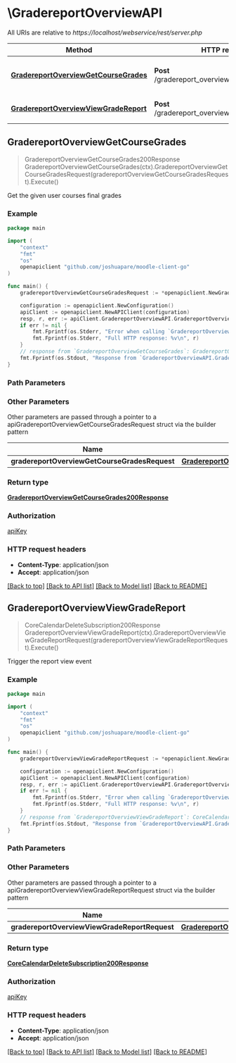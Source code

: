 # \GradereportOverviewAPI

All URIs are relative to *https://localhost/webservice/rest/server.php*

Method | HTTP request | Description
------------- | ------------- | -------------
[**GradereportOverviewGetCourseGrades**](GradereportOverviewAPI.md#GradereportOverviewGetCourseGrades) | **Post** /gradereport_overview_get_course_grades | Get the given user courses final grades
[**GradereportOverviewViewGradeReport**](GradereportOverviewAPI.md#GradereportOverviewViewGradeReport) | **Post** /gradereport_overview_view_grade_report | Trigger the report view event



## GradereportOverviewGetCourseGrades

> GradereportOverviewGetCourseGrades200Response GradereportOverviewGetCourseGrades(ctx).GradereportOverviewGetCourseGradesRequest(gradereportOverviewGetCourseGradesRequest).Execute()

Get the given user courses final grades



### Example

```go
package main

import (
	"context"
	"fmt"
	"os"
	openapiclient "github.com/joshuapare/moodle-client-go"
)

func main() {
	gradereportOverviewGetCourseGradesRequest := *openapiclient.NewGradereportOverviewGetCourseGradesRequest() // GradereportOverviewGetCourseGradesRequest | 

	configuration := openapiclient.NewConfiguration()
	apiClient := openapiclient.NewAPIClient(configuration)
	resp, r, err := apiClient.GradereportOverviewAPI.GradereportOverviewGetCourseGrades(context.Background()).GradereportOverviewGetCourseGradesRequest(gradereportOverviewGetCourseGradesRequest).Execute()
	if err != nil {
		fmt.Fprintf(os.Stderr, "Error when calling `GradereportOverviewAPI.GradereportOverviewGetCourseGrades``: %v\n", err)
		fmt.Fprintf(os.Stderr, "Full HTTP response: %v\n", r)
	}
	// response from `GradereportOverviewGetCourseGrades`: GradereportOverviewGetCourseGrades200Response
	fmt.Fprintf(os.Stdout, "Response from `GradereportOverviewAPI.GradereportOverviewGetCourseGrades`: %v\n", resp)
}
```

### Path Parameters



### Other Parameters

Other parameters are passed through a pointer to a apiGradereportOverviewGetCourseGradesRequest struct via the builder pattern


Name | Type | Description  | Notes
------------- | ------------- | ------------- | -------------
 **gradereportOverviewGetCourseGradesRequest** | [**GradereportOverviewGetCourseGradesRequest**](GradereportOverviewGetCourseGradesRequest.md) |  | 

### Return type

[**GradereportOverviewGetCourseGrades200Response**](GradereportOverviewGetCourseGrades200Response.md)

### Authorization

[apiKey](../README.md#apiKey)

### HTTP request headers

- **Content-Type**: application/json
- **Accept**: application/json

[[Back to top]](#) [[Back to API list]](../README.md#documentation-for-api-endpoints)
[[Back to Model list]](../README.md#documentation-for-models)
[[Back to README]](../README.md)


## GradereportOverviewViewGradeReport

> CoreCalendarDeleteSubscription200Response GradereportOverviewViewGradeReport(ctx).GradereportOverviewViewGradeReportRequest(gradereportOverviewViewGradeReportRequest).Execute()

Trigger the report view event



### Example

```go
package main

import (
	"context"
	"fmt"
	"os"
	openapiclient "github.com/joshuapare/moodle-client-go"
)

func main() {
	gradereportOverviewViewGradeReportRequest := *openapiclient.NewGradereportOverviewViewGradeReportRequest(int32(123)) // GradereportOverviewViewGradeReportRequest | 

	configuration := openapiclient.NewConfiguration()
	apiClient := openapiclient.NewAPIClient(configuration)
	resp, r, err := apiClient.GradereportOverviewAPI.GradereportOverviewViewGradeReport(context.Background()).GradereportOverviewViewGradeReportRequest(gradereportOverviewViewGradeReportRequest).Execute()
	if err != nil {
		fmt.Fprintf(os.Stderr, "Error when calling `GradereportOverviewAPI.GradereportOverviewViewGradeReport``: %v\n", err)
		fmt.Fprintf(os.Stderr, "Full HTTP response: %v\n", r)
	}
	// response from `GradereportOverviewViewGradeReport`: CoreCalendarDeleteSubscription200Response
	fmt.Fprintf(os.Stdout, "Response from `GradereportOverviewAPI.GradereportOverviewViewGradeReport`: %v\n", resp)
}
```

### Path Parameters



### Other Parameters

Other parameters are passed through a pointer to a apiGradereportOverviewViewGradeReportRequest struct via the builder pattern


Name | Type | Description  | Notes
------------- | ------------- | ------------- | -------------
 **gradereportOverviewViewGradeReportRequest** | [**GradereportOverviewViewGradeReportRequest**](GradereportOverviewViewGradeReportRequest.md) |  | 

### Return type

[**CoreCalendarDeleteSubscription200Response**](CoreCalendarDeleteSubscription200Response.md)

### Authorization

[apiKey](../README.md#apiKey)

### HTTP request headers

- **Content-Type**: application/json
- **Accept**: application/json

[[Back to top]](#) [[Back to API list]](../README.md#documentation-for-api-endpoints)
[[Back to Model list]](../README.md#documentation-for-models)
[[Back to README]](../README.md)

